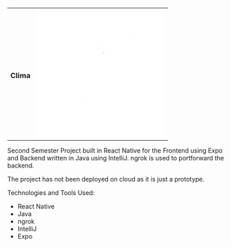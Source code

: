 <table>
<tr>
<tc>
<td >
<p align = "center">

### Clima
</p>
</td>
</tc>
<tc>
<td >
<div id="header" align="center">
  <img src="Picture1.png"/>
</div>
</td>
</tc>
</table>


Second Semester Project built in React Native for the Frontend using Expo and Backend written in Java using IntelliJ. ngrok is used to portforward the backend. 

The project has not been deployed on cloud as it is just a prototype.

Technologies and Tools Used:
- React Native
- Java
- ngrok
- IntelliJ
- Expo


